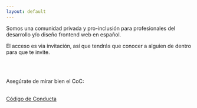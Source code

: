 ```yaml
---
layout: default
---
```


<div class="c-text">
  <div class="c-text__large">
    <p>Somos una comunidad privada y pro-inclusión para profesionales del desarrollo y/o diseño frontend web en español.</p>
    <p>El acceso es via invitación, así que tendrás que conocer a alguien de dentro para que te invite.</p>
  </div>
</div>

<br/>
<br/>

<div class="center">
  <div class="c-text">
    <p>Asegúrate de mirar bien el CoC:</p>
    <br/>
  </div>
  <a class="c-button" href="/codigo-de-conducta">Código de Conducta</a>
</div>